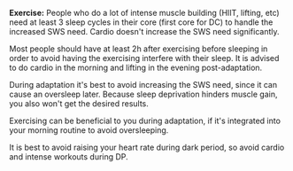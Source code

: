 **Exercise:**
People who do a lot of intense muscle building (HIIT, lifting, etc) need at least 3 sleep cycles in their core (first core for DC) to handle the increased SWS need. Cardio doesn't increase the SWS need significantly.

Most people should have at least 2h after exercising before sleeping in order to avoid having the exercising interfere with their sleep.
It is advised to do cardio in the morning and lifting in the evening post-adaptation. 

During adaptation it's best to avoid increasing the SWS need, since it can cause an oversleep later. Because sleep deprivation hinders muscle gain, you also won't get the desired results.

Exercising can be beneficial to you during adaptation, if it's integrated into your morning routine to avoid oversleeping.

It is best to avoid raising your heart rate during dark period, so avoid cardio and intense workouts during DP.